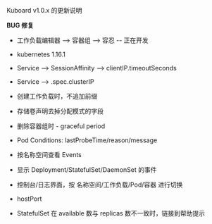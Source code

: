 Kuboard v1.0.x 的更新说明




**BUG 修复**



* 工作负载编辑器 --> 容器组 --> 容忍 -- 正在开发
* kubernetes 1.16.1


* Service --> SessionAffinity
              --> clientIP.timeoutSeconds
* Service --> .spec.clusterIP

* 创建工作负载时，不追加前缀
* 存储卷声明去掉分配模式的字段
* 删除容器组时 - graceful period
* Pod Conditions: lastProbeTime/reason/message
* 按名称空间查看 Events
* 显示 Deployment/StatefulSet/DaemonSet 的事件
* 控制台/日志界面，按 名称空间/工作负载/Pod/容器 进行切换
* hostPort
* StatefulSet 在 available 数与 replicas 数不一致时，链接到帮助提示
